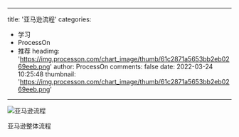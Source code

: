 
---
title: '亚马逊流程'
categories: 
 - 学习
 - ProcessOn
 - 推荐
headimg: 'https://img.processon.com/chart_image/thumb/61c2871a5653bb2eb0269eeb.png'
author: ProcessOn
comments: false
date: 2022-03-24 10:25:48
thumbnail: 'https://img.processon.com/chart_image/thumb/61c2871a5653bb2eb0269eeb.png'
---

<div>   
<img class="thumb" alt="亚马逊流程" src="https://img.processon.com/chart_image/thumb/61c2871a5653bb2eb0269eeb.png" referrerpolicy="no-referrer">
<p>亚马逊整体流程</p>  
</div>
            